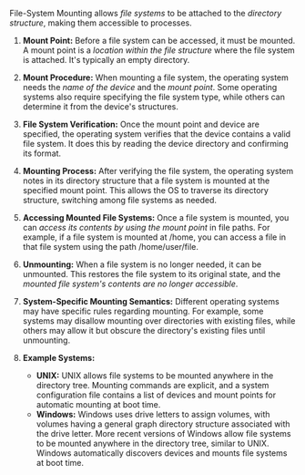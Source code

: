 File-System Mounting allows *file systems* to be attached to the *directory structure*, making them accessible to processes. 

1. **Mount Point:** Before a file system can be accessed, it must be mounted. A mount point is a *location within the file structure* where the file system is attached. It's typically an empty directory.

2. **Mount Procedure:** When mounting a file system, the operating system needs the *name of the device* and the *mount point*. Some operating systems also require specifying the file system type, while others can determine it from the device's structures.

3. **File System Verification:** Once the mount point and device are specified, the operating system verifies that the device contains a valid file system. It does this by reading the device directory and confirming its format.

4. **Mounting Process:** After verifying the file system, the operating system notes in its directory structure that a file system is mounted at the specified mount point. This allows the OS to traverse its directory structure, switching among file systems as needed.

5. **Accessing Mounted File Systems:** Once a file system is mounted, you can *access its contents by using the mount point* in file paths. For example, if a file system is mounted at /home, you can access a file in that file system using the path /home/user/file.

6. **Unmounting:** When a file system is no longer needed, it can be unmounted. This restores the file system to its original state, and the *mounted file system's contents are no longer accessible*.

7. **System-Specific Mounting Semantics:** Different operating systems may have specific rules regarding mounting. For example, some systems may disallow mounting over directories with existing files, while others may allow it but obscure the directory's existing files until unmounting.

8. **Example Systems:**
   - **UNIX:** UNIX allows file systems to be mounted anywhere in the directory tree. Mounting commands are explicit, and a system configuration file contains a list of devices and mount points for automatic mounting at boot time.
   - **Windows:** Windows uses drive letters to assign volumes, with volumes having a general graph directory structure associated with the drive letter. More recent versions of Windows allow file systems to be mounted anywhere in the directory tree, similar to UNIX. Windows automatically discovers devices and mounts file systems at boot time.
